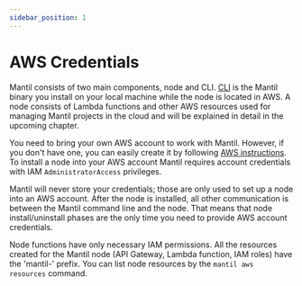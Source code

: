 ```yaml
---
sidebar_position: 1
---
```

# AWS Credentials 

Mantil consists of two main components, node and CLI. [CLI](cli_install.md) is the Mantil binary you
install on your local machine while the node is located in AWS. A node consists of Lambda functions and other AWS resources used for managing Mantil projects in the cloud and will be explained in detail in the upcoming chapter.

You need to bring your own AWS account to work with Mantil. However, if you don't have one, you can easily create it by following [AWS instructions](https://aws.amazon.com/premiumsupport/knowledge-center/create-and-activate-aws-account/). To install a node into your AWS account Mantil requires account credentials with IAM `AdministratorAccess` privileges. 

Mantil will never store your credentials; those are only used to set up a node into an AWS account. After the node is installed, all other communication is between the Mantil command line and the node. That means that node install/uninstall phases are the only time you need to provide AWS account credentials. 

Node functions have only necessary IAM permissions. All the resources created for the Mantil node (API Gateway, Lambda function, IAM roles) have the 'mantil-' prefix. You can list node resources by the `mantil aws resources` command.